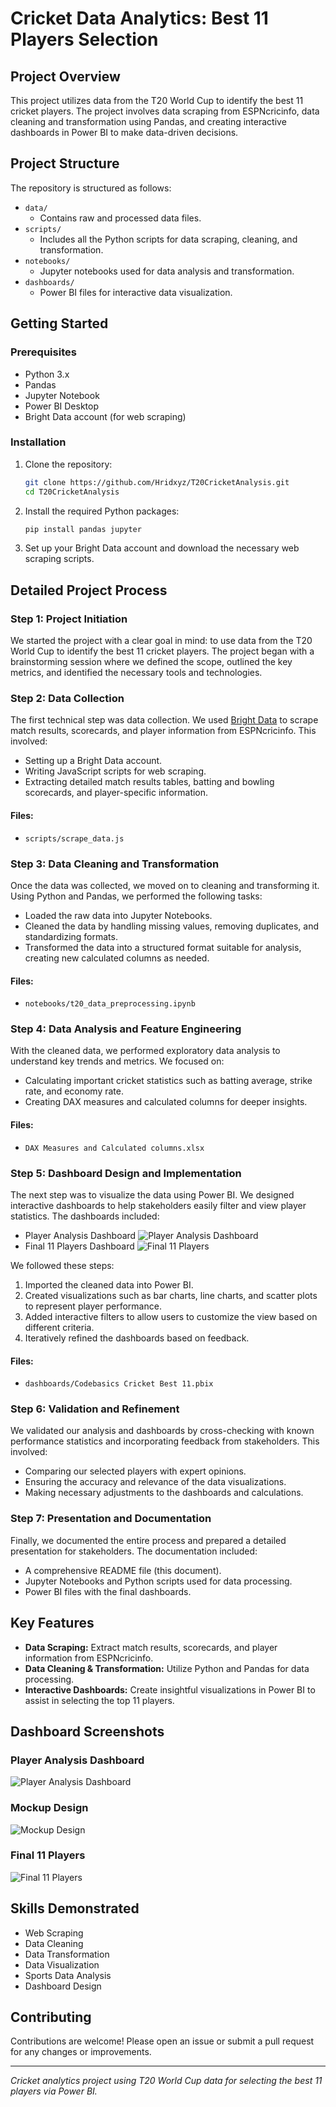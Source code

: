 # Cricket Data Analytics: Best 11 Players Selection

## Project Overview
This project utilizes data from the T20 World Cup to identify the best 11 cricket players. The project involves data scraping from ESPNcricinfo, data cleaning and transformation using Pandas, and creating interactive dashboards in Power BI to make data-driven decisions.

## Project Structure
The repository is structured as follows:

- `data/`
  - Contains raw and processed data files.
- `scripts/`
  - Includes all the Python scripts for data scraping, cleaning, and transformation.
- `notebooks/`
  - Jupyter notebooks used for data analysis and transformation.
- `dashboards/`
  - Power BI files for interactive data visualization.

## Getting Started

### Prerequisites
- Python 3.x
- Pandas
- Jupyter Notebook
- Power BI Desktop
- Bright Data account (for web scraping)

### Installation
1. Clone the repository:
    ```bash
    git clone https://github.com/Hridxyz/T20CricketAnalysis.git
    cd T20CricketAnalysis
    ```

2. Install the required Python packages:
    ```bash
    pip install pandas jupyter
    ```

3. Set up your Bright Data account and download the necessary web scraping scripts.

## Detailed Project Process

### Step 1: Project Initiation
We started the project with a clear goal in mind: to use data from the T20 World Cup to identify the best 11 cricket players. The project began with a brainstorming session where we defined the scope, outlined the key metrics, and identified the necessary tools and technologies.

### Step 2: Data Collection
The first technical step was data collection. We used [Bright Data](https://brightdata.com/) to scrape match results, scorecards, and player information from ESPNcricinfo. This involved:
- Setting up a Bright Data account.
- Writing JavaScript scripts for web scraping.
- Extracting detailed match results tables, batting and bowling scorecards, and player-specific information.

#### Files:
- `scripts/scrape_data.js`

### Step 3: Data Cleaning and Transformation
Once the data was collected, we moved on to cleaning and transforming it. Using Python and Pandas, we performed the following tasks:
- Loaded the raw data into Jupyter Notebooks.
- Cleaned the data by handling missing values, removing duplicates, and standardizing formats.
- Transformed the data into a structured format suitable for analysis, creating new calculated columns as needed.

#### Files:
- `notebooks/t20_data_preprocessing.ipynb`

### Step 4: Data Analysis and Feature Engineering
With the cleaned data, we performed exploratory data analysis to understand key trends and metrics. We focused on:
- Calculating important cricket statistics such as batting average, strike rate, and economy rate.
- Creating DAX measures and calculated columns for deeper insights.

#### Files:
- `DAX Measures and Calculated columns.xlsx`

### Step 5: Dashboard Design and Implementation
The next step was to visualize the data using Power BI. We designed interactive dashboards to help stakeholders easily filter and view player statistics. The dashboards included:
- Player Analysis Dashboard
  ![Player Analysis Dashboard](Mock-up.png)
- Final 11 Players Dashboard
  ![Final 11 Players](Final_11_Players.png)

We followed these steps:
1. Imported the cleaned data into Power BI.
2. Created visualizations such as bar charts, line charts, and scatter plots to represent player performance.
3. Added interactive filters to allow users to customize the view based on different criteria.
4. Iteratively refined the dashboards based on feedback.

#### Files:
- `dashboards/Codebasics Cricket Best 11.pbix`

### Step 6: Validation and Refinement
We validated our analysis and dashboards by cross-checking with known performance statistics and incorporating feedback from stakeholders. This involved:
- Comparing our selected players with expert opinions.
- Ensuring the accuracy and relevance of the data visualizations.
- Making necessary adjustments to the dashboards and calculations.

### Step 7: Presentation and Documentation
Finally, we documented the entire process and prepared a detailed presentation for stakeholders. The documentation included:
- A comprehensive README file (this document).
- Jupyter Notebooks and Python scripts used for data processing.
- Power BI files with the final dashboards.

## Key Features
- **Data Scraping:** Extract match results, scorecards, and player information from ESPNcricinfo.
- **Data Cleaning & Transformation:** Utilize Python and Pandas for data processing.
- **Interactive Dashboards:** Create insightful visualizations in Power BI to assist in selecting the top 11 players.

## Dashboard Screenshots
### Player Analysis Dashboard
![Player Analysis Dashboard](Mock-up.png)

### Mockup Design
![Mockup Design](Players_Analysis.png)

### Final 11 Players
![Final 11 Players](Final_11_Players.png)

## Skills Demonstrated
- Web Scraping
- Data Cleaning
- Data Transformation
- Data Visualization
- Sports Data Analysis
- Dashboard Design

## Contributing
Contributions are welcome! Please open an issue or submit a pull request for any changes or improvements.

---
*Cricket analytics project using T20 World Cup data for selecting the best 11 players via Power BI.*
